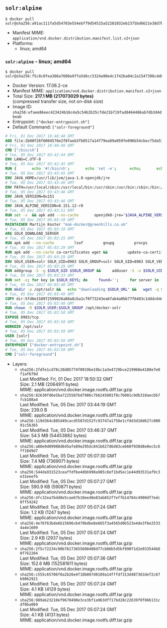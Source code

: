 ## `solr:alpine`

```console
$ docker pull solr@sha256:a91ac111fa5d54703e554ebff9d54515a52281032eb2375bd6621e38d7bda0d2
```

-	Manifest MIME: `application/vnd.docker.distribution.manifest.list.v2+json`
-	Platforms:
	-	linux; amd64

### `solr:alpine` - linux; amd64

```console
$ docker pull solr@sha256:f5c8c0fea306a7600a9ffa5d6cc5324a90e4c1f42ba04c2a1547398c4d89bc60
```

-	Docker Version: 17.06.2-ce
-	Manifest MIME: `application/vnd.docker.distribution.manifest.v2+json`
-	Total Size: **217.1 MB (217073029 bytes)**  
	(compressed transfer size, not on-disk size)
-	Image ID: `sha256:efaee86eec423424b16c4a5c54b2b35cfde21b719fad8464486ab7db3d4dbeab`
-	Entrypoint: `["docker-entrypoint.sh"]`
-	Default Command: `["solr-foreground"]`

```dockerfile
# Fri, 01 Dec 2017 18:48:48 GMT
ADD file:2b00f26f6004576e2f8faeb3fb0517a14f79ea89a059fe096b54cbecf5da512e in / 
# Fri, 01 Dec 2017 18:48:48 GMT
CMD ["/bin/sh"]
# Tue, 05 Dec 2017 03:42:44 GMT
ENV LANG=C.UTF-8
# Tue, 05 Dec 2017 03:42:45 GMT
RUN { 		echo '#!/bin/sh'; 		echo 'set -e'; 		echo; 		echo 'dirname "$(dirname "$(readlink -f "$(which javac || which java)")")"'; 	} > /usr/local/bin/docker-java-home 	&& chmod +x /usr/local/bin/docker-java-home
# Tue, 05 Dec 2017 03:43:45 GMT
ENV JAVA_HOME=/usr/lib/jvm/java-1.8-openjdk/jre
# Tue, 05 Dec 2017 03:43:46 GMT
ENV PATH=/usr/local/sbin:/usr/local/bin:/usr/sbin:/usr/bin:/sbin:/bin:/usr/lib/jvm/java-1.8-openjdk/jre/bin:/usr/lib/jvm/java-1.8-openjdk/bin
# Tue, 05 Dec 2017 03:43:46 GMT
ENV JAVA_VERSION=8u151
# Tue, 05 Dec 2017 03:43:46 GMT
ENV JAVA_ALPINE_VERSION=8.151.12-r0
# Tue, 05 Dec 2017 03:43:51 GMT
RUN set -x 	&& apk add --no-cache 		openjdk8-jre="$JAVA_ALPINE_VERSION" 	&& [ "$JAVA_HOME" = "$(docker-java-home)" ]
# Tue, 05 Dec 2017 05:03:19 GMT
MAINTAINER Martijn Koster "mak-docker@greenhills.co.uk"
# Tue, 05 Dec 2017 05:03:19 GMT
ARG SOLR_DOWNLOAD_SERVER
# Tue, 05 Dec 2017 05:03:25 GMT
RUN apk add --no-cache         lsof         gnupg         procps         tar         bash
# Tue, 05 Dec 2017 05:03:29 GMT
RUN apk add --no-cache ca-certificates wget &&         update-ca-certificates
# Tue, 05 Dec 2017 05:03:29 GMT
ENV SOLR_USER=solr SOLR_UID=8983 SOLR_GROUP=solr SOLR_GID=8983 SOLR_VERSION=7.1.0 SOLR_URL=https://archive.apache.org/dist/lucene/solr/7.1.0/solr-7.1.0.tgz SOLR_SHA256=5cd25cc2634e47efbb529658d6ddd406a7cd1b211affa26563a28db2d80b8133 SOLR_KEYS=38D2EA16DDF5FC722EBC433FDC92616F177050F6 PATH=/opt/solr/bin:/opt/docker-solr/scripts:/usr/local/sbin:/usr/local/bin:/usr/sbin:/usr/bin:/sbin:/bin:/usr/lib/jvm/java-1.8-openjdk/jre/bin:/usr/lib/jvm/java-1.8-openjdk/bin
# Tue, 05 Dec 2017 05:03:29 GMT
RUN addgroup -S -g $SOLR_GID $SOLR_GROUP &&     adduser -S -u $SOLR_UID -G $SOLR_GROUP $SOLR_USER
# Tue, 05 Dec 2017 05:03:33 GMT
RUN set -e; for key in $SOLR_KEYS; do     found='';     for server in       ha.pool.sks-keyservers.net       hkp://keyserver.ubuntu.com:80       hkp://p80.pool.sks-keyservers.net:80       pgp.mit.edu     ; do       echo "  trying $server for $key";       gpg --keyserver "$server" --keyserver-options timeout=10 --recv-keys "$key" && found=yes && break;     done;     test -z "$found" && echo >&2 "error: failed to fetch $key from several disparate servers -- network issues?" && exit 1;   done;   exit 0
# Tue, 05 Dec 2017 05:03:48 GMT
RUN mkdir -p /opt/solr &&   echo "downloading $SOLR_URL" &&   wget -q $SOLR_URL -O /opt/solr.tgz &&   echo "downloading $SOLR_URL.asc" &&   wget -q $SOLR_URL.asc -O /opt/solr.tgz.asc &&   echo "$SOLR_SHA256 */opt/solr.tgz" | sha256sum -c - &&   (>&2 ls -l /opt/solr.tgz /opt/solr.tgz.asc) &&   gpg --batch --verify /opt/solr.tgz.asc /opt/solr.tgz &&   tar -C /opt/solr --extract --file /opt/solr.tgz --strip-components=1 &&   rm /opt/solr.tgz* &&   rm -Rf /opt/solr/docs/ &&   mkdir -p /opt/solr/server/solr/lib /opt/solr/server/solr/mycores /opt/solr/server/logs /docker-entrypoint-initdb.d /opt/docker-solr &&   sed -i -e 's/"\$(whoami)" == "root"/$(id -u) == 0/' /opt/solr/bin/solr &&   sed -i -e 's/lsof -PniTCP:/lsof -t -PniTCP:/' /opt/solr/bin/solr &&   sed -i -e 's/#SOLR_PORT=8983/SOLR_PORT=8983/' /opt/solr/bin/solr.in.sh &&   sed -i -e '/-Dsolr.clustering.enabled=true/ a SOLR_OPTS="$SOLR_OPTS -Dsun.net.inetaddr.ttl=60 -Dsun.net.inetaddr.negative.ttl=60"' /opt/solr/bin/solr.in.sh &&   chown -R $SOLR_USER:$SOLR_GROUP /opt/solr
# Tue, 05 Dec 2017 05:03:49 GMT
COPY dir:5fd6e310972599026a88a8cba1cf0f73243ea6fab4a0bb77f6483c1dddc64d6e in /opt/docker-solr/scripts 
# Tue, 05 Dec 2017 05:03:49 GMT
RUN chown -R $SOLR_USER:$SOLR_GROUP /opt/docker-solr
# Tue, 05 Dec 2017 05:03:50 GMT
EXPOSE 8983/tcp
# Tue, 05 Dec 2017 05:03:50 GMT
WORKDIR /opt/solr
# Tue, 05 Dec 2017 05:03:50 GMT
USER [solr]
# Tue, 05 Dec 2017 05:03:50 GMT
ENTRYPOINT ["docker-entrypoint.sh"]
# Tue, 05 Dec 2017 05:03:50 GMT
CMD ["solr-foreground"]
```

-	Layers:
	-	`sha256:2fdfe1cd78c20d05774f0919be19bc1a3e4729bce219968e4188e7e0f1af679d`  
		Last Modified: Fri, 01 Dec 2017 18:50:32 GMT  
		Size: 2.1 MB (2064911 bytes)  
		MIME: application/vnd.docker.image.rootfs.diff.tar.gzip
	-	`sha256:82630fd6e5ba7225587bd7986c7b6245801f8c7b001c9db318aecbb7fcb188a4`  
		Last Modified: Tue, 05 Dec 2017 03:44:19 GMT  
		Size: 239.0 B  
		MIME: application/vnd.docker.image.rootfs.diff.tar.gzip
	-	`sha256:119d364c885d49cacd5587d152fc93747a1758e1cfdd3d10d627c00091c5b365`  
		Last Modified: Tue, 05 Dec 2017 03:46:37 GMT  
		Size: 54.5 MB (54453882 bytes)  
		MIME: application/vnd.docker.image.rootfs.diff.tar.gzip
	-	`sha256:a80e9d09980d645afe89e295dc841b627d6d83ce660f930d8e0ec5c6ff18d9d7`  
		Last Modified: Tue, 05 Dec 2017 05:07:30 GMT  
		Size: 7.4 MB (7369071 bytes)  
		MIME: application/vnd.docker.image.rootfs.diff.tar.gzip
	-	`sha256:544da931523ceaffdfbe4dbb998a985c8ef1bd5ec1e44d93531af9c3e31eeefb`  
		Last Modified: Tue, 05 Dec 2017 05:07:27 GMT  
		Size: 590.9 KB (590871 bytes)  
		MIME: application/vnd.docker.image.rootfs.diff.tar.gzip
	-	`sha256:4fc32ea7bdd8e5cae67b10eed8e83ab652f7effb14704c4900df7edc8ff54242`  
		Last Modified: Tue, 05 Dec 2017 05:07:24 GMT  
		Size: 1.2 KB (1247 bytes)  
		MIME: application/vnd.docker.image.rootfs.diff.tar.gzip
	-	`sha256:4e76f63bde6b15696cb479bdbe8e665f3a4565d0b523e4de3f6e25334a4e1609`  
		Last Modified: Tue, 05 Dec 2017 05:07:24 GMT  
		Size: 2.9 KB (2937 bytes)  
		MIME: application/vnd.docker.image.rootfs.diff.tar.gzip
	-	`sha256:2f5c72234c90b76173655608408d77cb86b5d5bf990f1d2e933544b80f762204`  
		Last Modified: Tue, 05 Dec 2017 05:07:36 GMT  
		Size: 152.6 MB (152581611 bytes)  
		MIME: application/vnd.docker.image.rootfs.diff.tar.gzip
	-	`sha256:c555c65706f0a2b26e4f10b007d0109a14fffdf313d487363def2c67b9062921`  
		Last Modified: Tue, 05 Dec 2017 05:07:24 GMT  
		Size: 4.1 KB (4129 bytes)  
		MIME: application/vnd.docker.image.rootfs.diff.tar.gzip
	-	`sha256:989ab23210ef9670498e3ce3bf1a963dff17bd28c22639f0f86b131cdf0ba069`  
		Last Modified: Tue, 05 Dec 2017 05:07:24 GMT  
		Size: 4.1 KB (4131 bytes)  
		MIME: application/vnd.docker.image.rootfs.diff.tar.gzip
